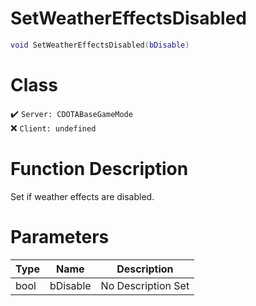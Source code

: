 # SetWeatherEffectsDisabled
```lua
void SetWeatherEffectsDisabled(bDisable)
```
# Class
✔️ `Server: CDOTABaseGameMode`  
❌ `Client: undefined`  

# Function Description
Set if weather effects are disabled.
# Parameters
Type|Name|Description
--|--|--
bool|bDisable|No Description Set
